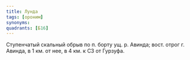 ```yaml
---
title: Лунда
tags: [ороним]
synonyms:
quadrants: [Б16]
---
```


Ступенчатый скальный обрыв по п. борту ущ. р. Авинда; вост. отрог г. Авинда, в 1
км. от нее, в 4 км. к СЗ от Гурзуфа.
